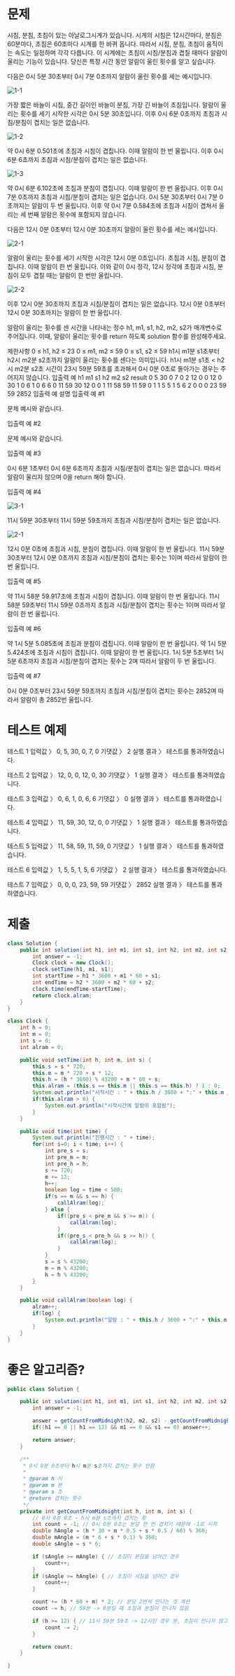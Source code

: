 # 문제
시침, 분침, 초침이 있는 아날로그시계가 있습니다. 시계의 시침은 12시간마다, 분침은 60분마다, 초침은 60초마다 시계를 한 바퀴 돕니다. 따라서 시침, 분침, 초침이 움직이는 속도는 일정하며 각각 다릅니다. 이 시계에는 초침이 시침/분침과 겹칠 때마다 알람이 울리는 기능이 있습니다. 당신은 특정 시간 동안 알람이 울린 횟수를 알고 싶습니다.

다음은 0시 5분 30초부터 0시 7분 0초까지 알람이 울린 횟수를 세는 예시입니다.

![1-1](imgs/clockhands.1-1.png)

가장 짧은 바늘이 시침, 중간 길이인 바늘이 분침, 가장 긴 바늘이 초침입니다.
알람이 울리는 횟수를 세기 시작한 시각은 0시 5분 30초입니다.
이후 0시 6분 0초까지 초침과 시침/분침이 겹치는 일은 없습니다.

![1-2](imgs/clockhands.1-2.png)

약 0시 6분 0.501초에 초침과 시침이 겹칩니다. 이때 알람이 한 번 울립니다.
이후 0시 6분 6초까지 초침과 시침/분침이 겹치는 일은 없습니다.

![1-3](imgs/clockhands.1-3.png)

약 0시 6분 6.102초에 초침과 분침이 겹칩니다. 이때 알람이 한 번 울립니다.
이후 0시 7분 0초까지 초침과 시침/분침이 겹치는 일은 없습니다.
0시 5분 30초부터 0시 7분 0초까지는 알람이 두 번 울립니다. 이후 약 0시 7분 0.584초에 초침과 시침이 겹쳐서 울리는 세 번째 알람은 횟수에 포함되지 않습니다.

다음은 12시 0분 0초부터 12시 0분 30초까지 알람이 울린 횟수를 세는 예시입니다.

![2-1](imgs/clockhands.2-1.png)

알람이 울리는 횟수를 세기 시작한 시각은 12시 0분 0초입니다.
초침과 시침, 분침이 겹칩니다. 이때 알람이 한 번 울립니다. 이와 같이 0시 정각, 12시 정각에 초침과 시침, 분침이 모두 겹칠 때는 알람이 한 번만 울립니다.

![2-2](imgs/clockhands.2-2.png)


이후 12시 0분 30초까지 초침과 시침/분침이 겹치는 일은 없습니다.
12시 0분 0초부터 12시 0분 30초까지는 알람이 한 번 울립니다.

알람이 울리는 횟수를 센 시간을 나타내는 정수 h1, m1, s1, h2, m2, s2가 매개변수로 주어집니다. 이때, 알람이 울리는 횟수를 return 하도록 solution 함수를 완성해주세요.

제한사항
0 ≤ h1, h2 ≤ 23
0 ≤ m1, m2 ≤ 59
0 ≤ s1, s2 ≤ 59
h1시 m1분 s1초부터 h2시 m2분 s2초까지 알람이 울리는 횟수를 센다는 의미입니다.
h1시 m1분 s1초 < h2시 m2분 s2초
시간이 23시 59분 59초를 초과해서 0시 0분 0초로 돌아가는 경우는 주어지지 않습니다.
입출력 예
h1	m1	s1	h2	m2	s2	result
0	5	30	0	7	0	2
12	0	0	12	0	30	1
0	6	1	0	6	6	0
11	59	30	12	0	0	1
11	58	59	11	59	0	1
1	5	5	1	5	6	2
0	0	0	23	59	59	2852
입출력 예 설명
입출력 예 #1

문제 예시와 같습니다.

입출력 예 #2

문제 예시와 같습니다.

입출력 예 #3

0시 6분 1초부터 0시 6분 6초까지 초침과 시침/분침이 겹치는 일은 없습니다. 따라서 알람이 울리지 않으며 0을 return 해야 합니다.

입출력 예 #4

![3-1](imgs/clockhands.3-1.png)

11시 59분 30초부터 11시 59분 59초까지 초침과 시침/분침이 겹치는 일은 없습니다.

![2-1](imgs/clockhands.2-1.png)

12시 0분 0초에 초침과 시침, 분침이 겹칩니다. 이때 알람이 한 번 울립니다.
11시 59분 30초부터 12시 0분 0초까지 초침과 시침/분침이 겹치는 횟수는 1이며 따라서 알람이 한 번 울립니다.

입출력 예 #5

약 11시 58분 59.917초에 초침과 시침이 겹칩니다. 이때 알람이 한 번 울립니다.
11시 58분 59초부터 11시 59분 0초까지 초침과 시침/분침이 겹치는 횟수는 1이며 따라서 알람이 한 번 울립니다.

입출력 예 #6

약 1시 5분 5.085초에 초침과 분침이 겹칩니다. 이때 알람이 한 번 울립니다.
약 1시 5분 5.424초에 초침과 시침이 겹칩니다. 이때 알람이 한 번 울립니다.
1시 5분 5초부터 1시 5분 6초까지 초침과 시침/분침이 겹치는 횟수는 2며 따라서 알람이 두 번 울립니다.

입출력 예 #7

0시 0분 0초부터 23시 59분 59초까지 초침과 시침/분침이 겹치는 횟수는 2852며 따라서 알람이 총 2852번 울립니다.

# 테스트 예제
테스트 1
입력값 〉	0, 5, 30, 0, 7, 0
기댓값 〉	2
실행 결과 〉	테스트를 통과하였습니다.

테스트 2
입력값 〉	12, 0, 0, 12, 0, 30
기댓값 〉	1
실행 결과 〉	테스트를 통과하였습니다.

테스트 3
입력값 〉	0, 6, 1, 0, 6, 6
기댓값 〉	0
실행 결과 〉	테스트를 통과하였습니다.

테스트 4
입력값 〉	11, 59, 30, 12, 0, 0
기댓값 〉	1
실행 결과 〉	테스트를 통과하였습니다.

테스트 5
입력값 〉	11, 58, 59, 11, 59, 0
기댓값 〉	1
실행 결과 〉	테스트를 통과하였습니다.

테스트 6
입력값 〉	1, 5, 5, 1, 5, 6
기댓값 〉	2
실행 결과 〉	테스트를 통과하였습니다.

테스트 7
입력값 〉	0, 0, 0, 23, 59, 59
기댓값 〉	2852
실행 결과 〉	테스트를 통과하였습니다.

# 제출
```java
class Solution {
    public int solution(int h1, int m1, int s1, int h2, int m2, int s2) {
        int answer = -1;
        Clock clock = new Clock();
        clock.setTime(h1, m1, s1);
        int startTime = h1 * 3600 + m1 * 60 + s1;
        int endTime = h2 * 3600 + m2 * 60 + s2;
        clock.time(endTime-startTime);
        return clock.alram;
    }
}

class Clock {
    int h = 0;
    int m = 0;
    int s = 0;
    int alram = 0;

    public void setTime(int h, int m, int s) {
        this.s = s * 720;
        this.m = m * 720 + s * 12;
        this.h = (h * 3600) % 43200 + m * 60 + s;
        this.alram = (this.s == this.m || this.s == this.h) ? 1 : 0;
        System.out.println("시작시간 : " + this.h / 3600 + ":" + this.m / 720 + ":" + this.s / 720);
        if(this.alram > 0) {
            System.out.println("시작시간에 알람이 포함됨");
        }
    }

    public void time(int time) {
        System.out.println("진행시간 : " + time);
        for(int i=0; i < time; i++) {
            int pre_s = s;
            int pre_m = m;
            int pre_h = h;
            s += 720;
            m += 12;
            h++;
            boolean log = time < 500;
            if(s == m && s == h) {
                callAlram(log);
            } else {
                if((pre_s < pre_m && s >= m)) {
                    callAlram(log);
                }
                if((pre_s < pre_h && s >= h)) {
                    callAlram(log);
                }
            }
            s = s % 43200;
            m = m % 43200;
            h = h % 43200;
        }
    }

    public void callAlram(boolean log) {
        alram++;
        if(log) {
            System.out.println("알람 : " + this.h / 3600 + ":" + this.m / 720 + ":" + this.s / 720);
        }
    }
}
```

# 좋은 알고리즘?
```java
public class Solution {

    public int solution(int h1, int m1, int s1, int h2, int m2, int s2) {
        int answer = -1;

        answer = getCountFromMidnight(h2, m2, s2) - getCountFromMidnight(h1, m1, s1);
        if((h1 == 0 || h1 == 12) && m1 == 0 && s1 == 0) answer++;

        return answer;
    }

    /**
     * 0시 0분 0초부터 h시 m분 s초까지 겹치는 횟수 반환
     *
     * @param h 시
     * @param m 분
     * @param s 초
     * @return 겹치는 횟수
     */
    private int getCountFromMidnight(int h, int m, int s) {
        // 0시 0분 0초 ~ h시 m분 s초까지 겹치는 횟
        int count = -1; // 0시 0분 0초는 분당 한 번 겹치기 때문에 -1로 시작
        double hAngle = (h * 30 + m * 0.5 + s * 0.5 / 60) % 360;
        double mAngle = (m * 6 + s * 0.1) % 360;
        double sAngle = s * 6;

        if (sAngle >= mAngle) { // 초침이 분침을 넘어간 경우
            count++;
        }
        if (sAngle >= hAngle) { // 초침이 시침을 넘어간 경우
            count++;
        }

        count += (h * 60 + m) * 2; // 분당 2번씩 만나는 것 계산
        count -= h; // 59분 -> 0분일 때 초침과 분침이 만나지 않음

        if (h >= 12) { // 11시 59분 59초 -> 12시인 경우 분, 초침이 만나지 않고 12시에 1번만 만나는 것으로 처리
            count -= 2;
        }

        return count;
    }

}
```